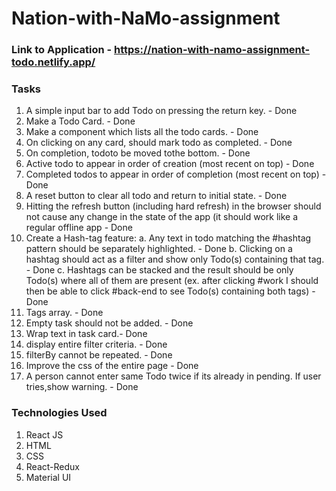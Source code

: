 # Nation-with-NaMo-assignment

### Link to Application - https://nation-with-namo-assignment-todo.netlify.app/

### Tasks

1. A simple input bar to add Todo on pressing the return key. - Done
2. Make a Todo Card. - Done
3. Make a component which lists all the todo cards. - Done
4. On clicking on any card, should mark todo as completed. - Done
5. On completion, todoto be moved tothe bottom. - Done
6. Active todo to appear in order of creation (most recent on top) - Done
7. Completed todos to appear in order of completion (most recent on top) - Done
8. A reset  button to clear all todo and return to initial state. - Done
9. Hitting the refresh button (including hard refresh) in the browser should not cause any 
    change in the state of the app (it should work like a regular offline app - Done
10. Create a Hash-tag feature:
    a. Any text in todo matching the #hashtag pattern should be separately highlighted. - Done
    b. Clicking on a hashtag should act as a filter and show only Todo(s) containing that tag. - Done
    c. Hashtags can be stacked and the result should be only Todo(s) where all of them are 
    present (ex. after clicking #work I should then be able to click #back-end to see Todo(s) containing both tags) - Done
11. Tags array. - Done
12. Empty task should not be added. - Done
13. Wrap text in task card.- Done
14. display entire filter criteria. - Done  
15. filterBy cannot be repeated. - Done
16. Improve the css of the entire page - Done
17. A person cannot enter same Todo twice if its already in pending. If user tries,show
warning. - Done

### Technologies Used

1. React JS
2. HTML
3. CSS
4. React-Redux
5. Material UI








 




 
